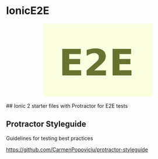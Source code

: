 # IonicE2E
<p align="center"><img src="e2e.png" /></p>
## Ionic 2 starter files with Protractor for E2E tests

## Protractor Styleguide
Guidelines for testing best practices

https://github.com/CarmenPopoviciu/protractor-styleguide
